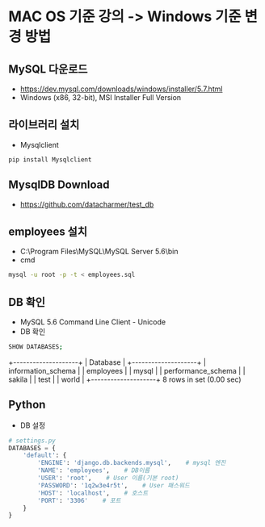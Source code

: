 # MAC OS 기준 강의 -> Windows 기준 변경 방법
## MySQL 다운로드
* https://dev.mysql.com/downloads/windows/installer/5.7.html
* Windows (x86, 32-bit), MSI Installer Full Version

## 라이브러리 설치
* Mysqlclient
```python
pip install Mysqlclient
```
## MysqlDB Download
* https://github.com/datacharmer/test_db

## employees 설치
* C:\Program Files\MySQL\MySQL Server 5.6\bin
* cmd
```bash
mysql -u root -p -t < employees.sql
```

## DB 확인
* MySQL 5.6 Command Line Client - Unicode
* DB 확인
```bash
SHOW DATABASES;
```
+--------------------+
| Database           |
+--------------------+
| information_schema |
| employees          |
| mysql              |
| performance_schema |
| sakila             |
| test               |
| world              |
+--------------------+
8 rows in set (0.00 sec)

## Python 
* DB 설정
```python
# settings.py
DATABASES = {
    'default': {
        'ENGINE': 'django.db.backends.mysql',    # mysql 엔진
        'NAME': 'employees',    # DB이름
        'USER': 'root',    # User 이름(기본 root)
        'PASSWORD': '1q2w3e4r5t',    # User 패스워드
        'HOST': 'localhost',    # 호스트
        'PORT': '3306'    # 포트
    }
}
```

